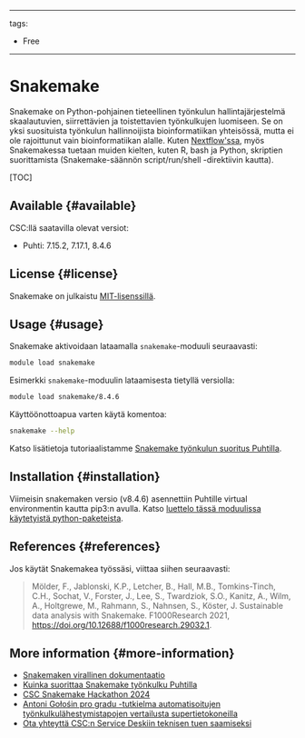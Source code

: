
---
tags:
  - Free
---

# Snakemake

Snakemake on Python-pohjainen tieteellinen työnkulun hallintajärjestelmä skaalautuvien, siirrettävien ja toistettavien työnkulkujen luomiseen. Se on yksi suosituista työnkulun hallinnoijista bioinformatiikan yhteisössä, mutta ei ole rajoittunut vain bioinformatiikan alalle. Kuten [Nextflow'ssa](../apps/nextflow.md), myös Snakemakessa tuetaan muiden kielten, kuten R, bash ja Python, skriptien suorittamista (Snakemake-säännön script/run/shell -direktiivin kautta).

[TOC]

## Available {#available}

CSC:llä saatavilla olevat versiot:

* Puhti: 7.15.2, 7.17.1, 8.4.6

## License {#license}

Snakemake on julkaistu [MIT-lisenssillä](https://snakemake.readthedocs.io/en/stable/project_info/license.html).

## Usage {#usage}

Snakemake aktivoidaan lataamalla `snakemake`-moduuli seuraavasti:

```bash
module load snakemake
```

Esimerkki `snakemake`-moduulin lataamisesta tietyllä versiolla:

```bash
module load snakemake/8.4.6
```

Käyttöönottoapua varten käytä komentoa:

```bash
snakemake --help
```

Katso lisätietoja tutoriaalistamme [Snakemake työnkulun suoritus Puhtilla](../support/tutorials/snakemake-puhti.md).

## Installation {#installation}

Viimeisin snakemaken versio (v8.4.6) asennettiin Puhtille virtual environmentin kautta pip3:n avulla. Katso [luettelo tässä moduulissa käytetyistä python-paketeista](https://github.com/yetulaxman/containers-workflows/blob/master/snakemake_pip_hpc.yaml).

## References {#references}

Jos käytät Snakemakea työssäsi, viittaa siihen seuraavasti:

> Mölder, F., Jablonski, K.P., Letcher, B., Hall, M.B., Tomkins-Tinch, C.H., Sochat, V.,
  Forster, J., Lee, S., Twardziok, S.O., Kanitz, A., Wilm, A., Holtgrewe, M., Rahmann, S.,
  Nahnsen, S., Köster, J. Sustainable data analysis with Snakemake. F1000Research 2021,
  <https://doi.org/10.12688/f1000research.29032.1>.

## More information {#more-information}

* [Snakemaken virallinen dokumentaatio](https://snakemake.readthedocs.io/en/stable/index.html)
* [Kuinka suorittaa Snakemake työnkulku Puhtilla](../support/tutorials/snakemake-puhti.md)
* [CSC Snakemake Hackathon 2024](https://coderefinery.github.io/snakemake_hackathon/)
* [Antoni Gołośin pro gradu -tutkielma automatisoitujen työnkulkulähestymistapojen vertailusta supertietokoneilla](https://urn.fi/URN:NBN:fi:aalto-202406164397)
* [Ota yhteyttä CSC:n Service Deskiin teknisen tuen saamiseksi](../support/contact.md)

